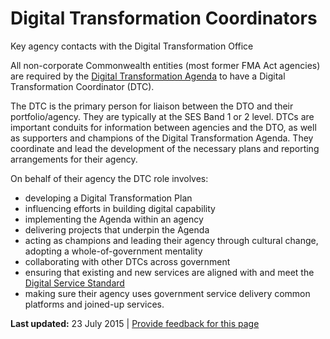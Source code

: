 Digital Transformation Coordinators
===================================

Key agency contacts with the Digital Transformation Office

All non-corporate Commonwealth entities (most former FMA Act agencies) are required by the [Digital Transformation Agenda](../../node/2015_16_digital_transformation_agenda_budget_initiatives.md) to have a Digital Transformation Coordinator (DTC).

The DTC is the primary person for liaison between the DTO and their portfolio/agency. They are typically at the SES Band 1 or 2 level. DTCs are important conduits for information between agencies and the DTO, as well as supporters and champions of the Digital Transformation Agenda. They coordinate and lead the development of the necessary plans and reporting arrangements for their agency.

On behalf of their agency the DTC role involves:

-   developing a Digital Transformation Plan
-   influencing efforts in building digital capability
-   implementing the Agenda within an agency
-   delivering projects that underpin the Agenda
-   acting as champions and leading their agency through cultural change, adopting a whole-of-government mentality
-   collaborating with other DTCs across government
-   ensuring that existing and new services are aligned with and meet the [Digital Service Standard](../digital_service_standard.md)
-   making sure their agency uses government service delivery common platforms and joined-up services.

**Last updated:** 23 July 2015 | [Provide feedback for this page](../../feedback%3Furl_from=Digitaltransformationcoordinators.html)

